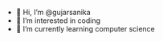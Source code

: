 - 👋 Hi, I’m @gujarsanika
- 👀 I’m interested in coding  
- 🌱 I’m currently learning computer science
